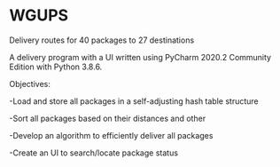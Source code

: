 # WGUPS
Delivery routes for 40 packages to 27 destinations


A delivery program with a UI written using PyCharm 2020.2 Community Edition with Python 3.8.6. 

Objectives:

  -Load and store all packages in a self-adjusting hash table structure
  
  -Sort all packages based on their distances and other 
  
  -Develop an algorithm to efficiently deliver all packages 
  
  -Create an UI to search/locate package status 
  
